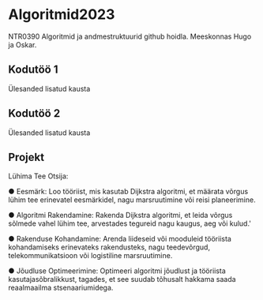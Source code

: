 # Algoritmid2023
NTR0390 Algoritmid ja andmestruktuurid github hoidla.
Meeskonnas Hugo ja Oskar.

## Kodutöö 1
Ülesanded lisatud kausta

## Kodutöö 2
Ülesanded lisatud kausta

## Projekt
Lühima Tee Otsija:

● Eesmärk: Loo tööriist, mis kasutab Dijkstra algoritmi, et määrata võrgus lühim tee
erinevatel eesmärkidel, nagu marsruutimine või reisi planeerimine.

● Algoritmi Rakendamine: Rakenda Dijkstra algoritmi, et leida võrgus sõlmede vahel
lühim tee, arvestades tegureid nagu kaugus, aeg või kulud.'

● Rakenduse Kohandamine: Arenda liideseid või mooduleid tööriista kohandamiseks
erinevateks rakendusteks, nagu teedevõrgud, telekommunikatsioon või logistiline
marsruutimine.

● Jõudluse Optimeerimine: Optimeeri algoritmi jõudlust ja tööriista kasutajasõbralikkust,
tagades, et see suudab tõhusalt hakkama saada reaalmaailma stsenaariumidega.
